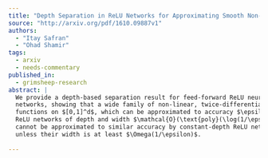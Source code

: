 ```yaml
---
title: "Depth Separation in ReLU Networks for Approximating Smooth Non-Linear   Functions"
source: "http://arxiv.org/pdf/1610.09887v1"
authors:
  - "Itay Safran"
  - "Ohad Shamir"
tags:
  - arxiv
  - needs-commentary
published_in:
  - grimsheep-research
abstract: |
  We provide a depth-based separation result for feed-forward ReLU neural
  networks, showing that a wide family of non-linear, twice-differentiable
  functions on $[0,1]^d$, which can be approximated to accuracy $\epsilon$ by
  ReLU networks of depth and width $\mathcal{O}(\text{poly}(\log(1/\epsilon)))$,
  cannot be approximated to similar accuracy by constant-depth ReLU networks,
  unless their width is at least $\Omega(1/\epsilon)$.
  
---
```

